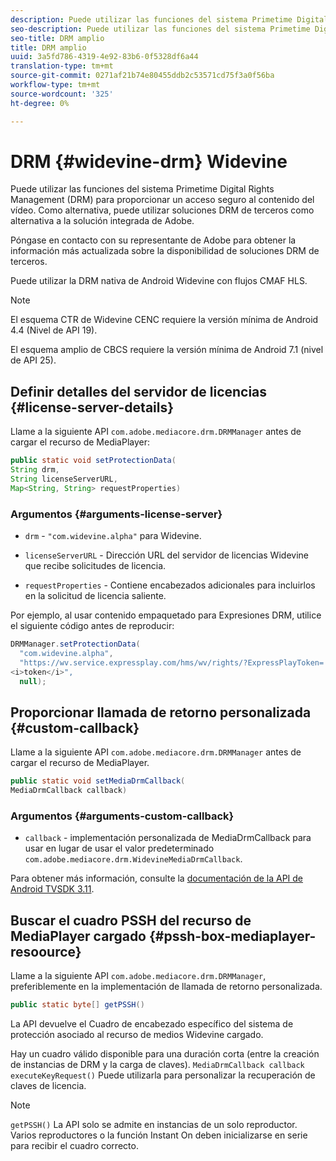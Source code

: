 ```yaml
---
description: Puede utilizar las funciones del sistema Primetime Digital Rights Management (DRM) para proporcionar un acceso seguro al contenido del vídeo. Como alternativa, puede utilizar soluciones DRM de terceros como alternativa a la solución integrada de Adobe.
seo-description: Puede utilizar las funciones del sistema Primetime Digital Rights Management (DRM) para proporcionar un acceso seguro al contenido del vídeo. Como alternativa, puede utilizar soluciones DRM de terceros como alternativa a la solución integrada de Adobe.
seo-title: DRM amplio
title: DRM amplio
uuid: 3a5fd786-4319-4e92-83b6-0f5328df6a44
translation-type: tm+mt
source-git-commit: 0271af21b74e80455ddb2c53571cd75f3a0f56ba
workflow-type: tm+mt
source-wordcount: '325'
ht-degree: 0%

---
```



# DRM {#widevine-drm} Widevine

Puede utilizar las funciones del sistema Primetime Digital Rights Management (DRM) para proporcionar un acceso seguro al contenido del vídeo. Como alternativa, puede utilizar soluciones DRM de terceros como alternativa a la solución integrada de Adobe.

Póngase en contacto con su representante de Adobe para obtener la información más actualizada sobre la disponibilidad de soluciones DRM de terceros.

<!--<a id="section_1385440013EF4A9AA45B6AC98919E662"></a>-->

Puede utilizar la DRM nativa de Android Widevine con flujos CMAF HLS.

>[!NOTE]
>
> El esquema CTR de Widevine CENC requiere la versión mínima de Android 4.4 (Nivel de API 19).
>
> El esquema amplio de CBCS requiere la versión mínima de Android 7.1 (nivel de API 25).

## Definir detalles del servidor de licencias {#license-server-details}

Llame a la siguiente API `com.adobe.mediacore.drm.DRMManager` antes de cargar el recurso de MediaPlayer:

```java
public static void setProtectionData(
String drm,
String licenseServerURL,
Map<String, String> requestProperties)
```

### Argumentos {#arguments-license-server}

* `drm` -  `"com.widevine.alpha"` para Widevine.

* `licenseServerURL` - Dirección URL del servidor de licencias Widevine que recibe solicitudes de licencia.

* `requestProperties` - Contiene encabezados adicionales para incluirlos en la solicitud de licencia saliente.

Por ejemplo, al usar contenido empaquetado para Expresiones DRM, utilice el siguiente código antes de reproducir:

```java
DRMManager.setProtectionData(
  "com.widevine.alpha",  
  "https://wv.service.expressplay.com/hms/wv/rights/?ExpressPlayToken= 
<i>token</i>",  
  null);
```

## Proporcionar llamada de retorno personalizada {#custom-callback}

Llame a la siguiente API `com.adobe.mediacore.drm.DRMManager` antes de cargar el recurso de MediaPlayer.

```java
public static void setMediaDrmCallback(
MediaDrmCallback callback)
```

### Argumentos {#arguments-custom-callback}

* `callback` - implementación personalizada de MediaDrmCallback para usar en lugar de usar el valor predeterminado  `com.adobe.mediacore.drm.WidevineMediaDrmCallback`.

Para obtener más información, consulte la [documentación de la API de Android TVSDK 3.11](https://help.adobe.com/en_US/primetime/api/psdk/javadoc3.11/index.html).

## Buscar el cuadro PSSH del recurso de MediaPlayer cargado {#pssh-box-mediaplayer-resoource}

Llame a la siguiente API `com.adobe.mediacore.drm.DRMManager`, preferiblemente en la implementación de llamada de retorno personalizada.

```java
public static byte[] getPSSH()
```

La API devuelve el Cuadro de encabezado específico del sistema de protección asociado al recurso de medios Widevine cargado.

Hay un cuadro válido disponible para una duración corta (entre la creación de instancias de DRM y la carga de claves). `MediaDrmCallback callback executeKeyRequest()` Puede utilizarla para personalizar la recuperación de claves de licencia.

>[!NOTE]
>
> `getPSSH()` La API solo se admite en instancias de un solo reproductor. Varios reproductores o la función Instant On deben inicializarse en serie para recibir el cuadro correcto.
